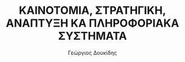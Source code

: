---
abstract: ''
author: Γεώργιος Δουκίδης
cover: https://static.eudoxus.gr/books/preview/35/cover-14035.jpg
edition: Α΄
eudoxusid: '14035'
isbn: 978-960-08-0528-4
layout: bibtex
num_pages: '528'
publisher: ΑΝΔΡΕΑΣ ΣΙΔΕΡΗΣ - ΙΩΑΝΝΗΣ ΣΙΔΕΡΗΣ &amp; ΣΙΑ Ο.Ε.
ref: isbn_978_960_08_0528_4
title: ΚΑΙΝΟΤΟΜΙΑ, ΣΤΡΑΤΗΓΙΚΗ, ΑΝΑΠΤΥΞΗ ΚΑ ΠΛΗΡΟΦΟΡΙΑΚΑ ΣΥΣΤΗΜΑΤΑ
year: '2010'
---